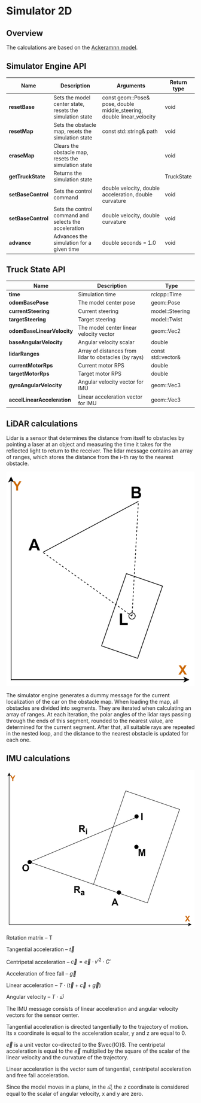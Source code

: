 # Simulator 2D

## Overview
The calculations are based on the [Ackeramnn model](../../doc/ackermann_vehicle.md).

## Simulator Engine API

| Name | Description | Arguments | Return type |
| --- | --- | --- | --- |
| **resetBase** | Sets the model center state, resets the simulation state | const geom::Pose& pose, double middle_steering, double linear_velocity | void |
| **resetMap** | Sets the obstacle map, resets the simulation state | const std::string& path | void |
| **eraseMap** | Clears the obstacle map, resets the simulation state |  | void |
| **getTruckState** | Returns the simulation state |  | TruckState |
| **setBaseControl** | Sets the control command | double velocity, double acceleration, double curvature | void |
| **setBaseControl** | Sets the control command and selects the acceleration | double velocity, double curvature | void |
| **advance** | Advances the simulation for a given time | double seconds = 1.0 | void |

## Truck State API

| Name | Description | Type |
| --- | --- | --- |
| **time** | Simulation time | rclcpp::Time |
| **odomBasePose** | The model center pose | geom::Pose |
| **currentSteering** | Current steering | model::Steering |
| **targetSteering** | Target steering | model::Twist |
| **odomBaseLinearVelocity** | The model center linear velocity vector | geom::Vec2 |
| **baseAngularVelocity** | Angular velocity scalar | double |
| **lidarRanges** | Array of distances from lidar to obstacles (by rays) | const std::vector<float>& |
| **currentMotorRps** | Current motor RPS | double |
| **targetMotorRps** | Target motor RPS | double |
| **gyroAngularVelocity** | Angular velocity vector for IMU | geom::Vec3 |
| **accelLinearAcceleration** | Linear acceleration vector for IMU | geom::Vec3 |


## LiDAR calculations

Lidar is a sensor that determines the distance from itself to obstacles by pointing a laser at an object and measuring the time it takes for the reflected light to return to the receiver. The lidar message contains an array of ranges, which stores the distance from the i-th ray to the nearest obstacle.

![This is an image](doc/svg/lidar.svg)

The simulator engine generates a dummy message for the current localization of the car on the obstacle map. When loading the map, all obstacles are divided into segments. They are iterated when calculating an array of ranges. At each iteration, the polar angles of the lidar rays passing through the ends of this segment, rounded to the nearest value, are determined for the current segment. After that, all suitable rays are repeated in the nested loop, and the distance to the nearest obstacle is updated for each one.


## IMU calculations

![This is an image](doc/svg/imu.svg)

Rotation matrix – T

Tangential acceleration – $\vec{t}$

Centripetal acceleration – $\vec{c} = \vec{e} \cdot ⱱ'^2 \cdot C'$

Acceleration of free fall – $\vec{g}$

Linear acceleration – $T \cdot (\vec{t} + \vec{c} + \vec{g})$

Angular velocity – $T \cdot \vec{𝜔}$

The IMU message consists of linear acceleration and angular velocity vectors for the sensor center.

Tangential acceleration is directed tangentially to the trajectory of motion. Its x coordinate is equal to the acceleration scalar, y and z are equal to 0.

$\vec{e}$ is a unit vector co-directed to the $\vec{IO}$. The centripetal acceleration is equal to the $\vec{e}$ multiplied by the square of the scalar of the linear velocity and the curvature of the trajectory.

Linear acceleration is the vector sum of tangential, centripetal acceleration and free fall acceleration.

Since the model moves in a plane, in the $\vec{𝜔}$, the z coordinate is considered equal to the scalar of angular velocity, x and y are zero.
